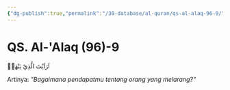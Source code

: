 ```yaml
---
{"dg-publish":true,"permalink":"/30-database/al-quran/qs-al-alaq-96-9/"}
---
```



# QS. Al-'Alaq (96)-9
اَرَاَيْتَ الَّذِيْ يَنْهٰىۙ

Artinya: *"Bagaimana pendapatmu tentang orang yang melarang?"*
